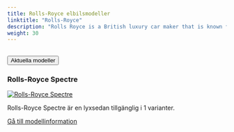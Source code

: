 ```yaml
---
title: Rolls-Royce elbilsmodeller
linktitle: "Rolls-Royce"
description: "Rolls Royce is a British luxury car maker that is known for its high-end vehicles and bespoke craftsmanship. The company has recently announced that it will go all-electric by 2030, following the trend of other automakers that are committed to the decarbonisation of the transport sector. "
weight: 30
---
```

<!-- markdownlint-disable MD033 -->
<!-- markdownlint-disable MD010 -->


<div class="accordion" id="accordionPanelsStayOpenExample">
    <div class="accordion-item">
        <h2 class="accordion-header">
            <button class="accordion-button" type="button" data-bs-toggle="collapse" data-bs-target="#panelsStayOpen-collapseOne" aria-expanded="true" aria-controls="panelsStayOpen-collapseOne">
                        Aktuella modeller
            </button>
        </h2>
        <div id="panelsStayOpen-collapseOne" class="accordion-collapse collapse show">
            <div class="accordion-body">
    <div class="container p-3 mb-4 bg-body-tertiary rounded border">
        <h3>Rolls-Royce Spectre</h3>
        <div class="row">
            <div class="col col-12 col-md-6">
                <a href="spectre">
                    <img src="https://media.evkx.net/multimedia/models/rolls-royce/spectre/spectre/main_1_st.jpg" class="img-fluid" alt="Rolls-Royce Spectre" >
                </a>
            </div>
            <div class="col col-12 col-md-6"><p>
Rolls-Royce Spectre är en lyxsedan tillgänglig i 1 varianter.
</p>
	<a href="spectre/" class="btn btn-outline-primary" role="button">Gå till modellinformation</a>
		</div>
	</div>
</div>
        </div>
    </div>
</div></div>
